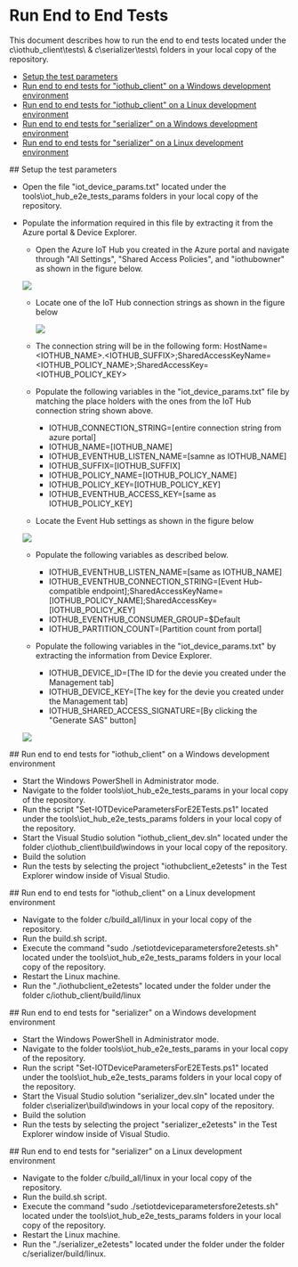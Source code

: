 # Run End to End Tests

This document describes how to run the end to end tests located under the c\iothub_client\tests\  & c\serializer\tests\ folders in your local copy of the repository.

- [Setup the test parameters](#testparams)
- [Run end to end tests for "iothub_client" on a Windows development environment](#windows_client)
- [Run end to end tests for "iothub_client" on a Linux development environment](#linux_client)
- [Run end to end tests for "serializer" on a Windows development environment](#windows_serializer)
- [Run end to end tests for "serializer" on a Linux development environment](#linux_serializer)

<a name="testparams"/>
## Setup the test parameters

- Open the file "iot_device_params.txt" located under the tools\iot_hub_e2e_tests_params folders in your local copy of the repository.
- Populate the information required in this file by extracting it from the Azure portal & Device Explorer.
    - Open the Azure IoT Hub you created in the Azure portal and navigate through "All Settings", "Shared Access Policies", and "iothubowner" as shown in the figure below.
    
    ![](media/azure_portal/azure-portal-iothub-settings.png)

    - Locate one of the IoT Hub connection strings as shown in the figure below
    
        ![](media/azure_portal/azure-portal-iothub-constring.png)

    - The connection string will be in the following form: HostName=<IOTHUB_NAME>.<IOTHUB_SUFFIX>;SharedAccessKeyName=<IOTHUB_POLICY_NAME>;SharedAccessKey=<IOTHUB_POLICY_KEY>
    - Populate the following variables in the "iot_device_params.txt"  file by matching the place holders with the ones from the IoT Hub connection string shown above.
      
      - IOTHUB_CONNECTION_STRING=[entire connection string from azure portal]
      - IOTHUB_NAME=[IOTHUB_NAME]
      - IOTHUB_EVENTHUB_LISTEN_NAME=[samne as IOTHUB_NAME]
      - IOTHUB_SUFFIX=[IOTHUB_SUFFIX]
      - IOTHUB_POLICY_NAME=[IOTHUB_POLICY_NAME]
      - IOTHUB_POLICY_KEY=[IOTHUB_POLICY_KEY]
      - IOTHUB_EVENTHUB_ACCESS_KEY=[same as IOTHUB_POLICY_KEY]
     
    - Locate the Event Hub settings as shown in the figure below

    ![](media/azure_portal/azure-portal-eventhub-constring.png)

    - Populate the following variables as described below.

      - IOTHUB_EVENTHUB_LISTEN_NAME=[same as IOTHUB_NAME]
      - IOTHUB_EVENTHUB_CONNECTION_STRING=[Event Hub-compatible endpoint];SharedAccessKeyName=[IOTHUB_POLICY_NAME];SharedAccessKey=[IOTHUB_POLICY_KEY]
      - IOTHUB_EVENTHUB_CONSUMER_GROUP=$Default
      - IOTHUB_PARTITION_COUNT=[Partition count from portal]

    - Populate the following variables in the "iot_device_params.txt" by extracting the information from Device Explorer.

      - IOTHUB_DEVICE_ID=[The ID for the devie you created under the Management tab]
      - IOTHUB_DEVICE_KEY=[The key for the devie you created under the Management tab]
      - IOTHUB_SHARED_ACCESS_SIGNATURE=[By clicking the "Generate SAS" button]

    ![](../../tools/DeviceExplorer/doc/media/device_explorer/iotgetstart1.png)


<a name="windows_client"/>
## Run end to end tests for "iothub_client" on a Windows development environment

- Start the Windows PowerShell in Administrator mode.
- Navigate to the folder tools\iot_hub_e2e_tests_params in your local copy of the repository.
- Run the script "Set-IOTDeviceParametersForE2ETests.ps1" located under the tools\iot_hub_e2e_tests_params folders in your local copy of the repository.
- Start the Visual Studio solution "iothub_client_dev.sln" located under the folder c\iothub_client\build\windows in your local copy of the repository. 
- Build the solution
- Run the tests by selecting the project "iothubclient_e2etests" in the Test Explorer window inside of Visual Studio.

<a name="linux_client"/>
## Run end to end tests for "iothub_client" on a Linux development environment

- Navigate to the folder c/build_all/linux in your local copy of the repository.
- Run the build.sh script.
- Execute the command "sudo ./setiotdeviceparametersfore2etests.sh" located under the tools\iot_hub_e2e_tests_params folders in your local copy of the repository.
- Restart the Linux machine.
- Run the "./iothubclient_e2etests" located under the folder under the folder c/iothub_client/build/linux

<a name="windows_serializer"/>
## Run end to end tests for "serializer" on a Windows development environment

- Start the Windows PowerShell in Administrator mode.
- Navigate to the folder tools\iot_hub_e2e_tests_params in your local copy of the repository.
- Run the script "Set-IOTDeviceParametersForE2ETests.ps1" located under the tools\iot_hub_e2e_tests_params folders in your local copy of the repository.
- Start the Visual Studio solution "serializer_dev.sln" located under the folder c\serializer\build\windows in your local copy of the repository. 
- Build the solution
- Run the tests by selecting the project "serializer_e2etests" in the Test Explorer window inside of Visual Studio.

<a name="linux_serializer"/>
## Run end to end tests for "serializer" on a Linux development environment

- Navigate to the folder c/build_all/linux in your local copy of the repository.
- Run the build.sh script.
- Execute the command "sudo ./setiotdeviceparametersfore2etests.sh" located under the tools\iot_hub_e2e_tests_params folders in your local copy of the repository.
- Restart the Linux machine.
- Run the "./serializer_e2etests" located under the folder under the folder c/serializer/build/linux.
